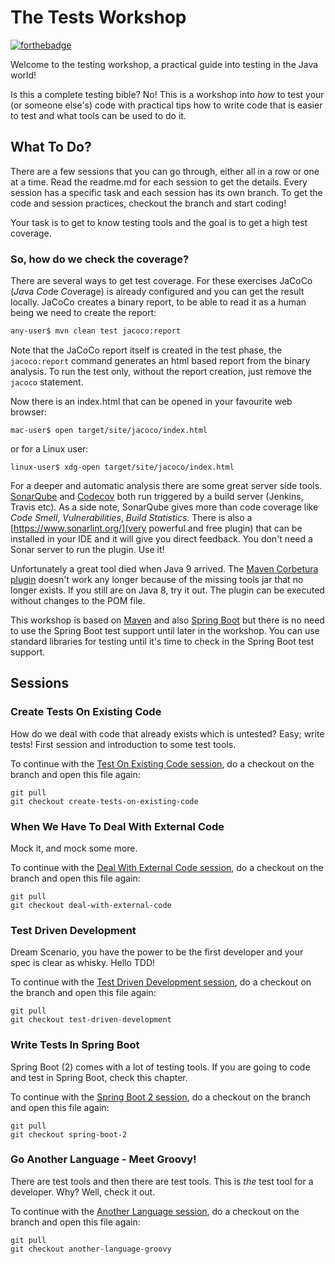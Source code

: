 # The Tests Workshop

[![forthebadge](https://forthebadge.com/images/badges/gluten-free.svg)](https://forthebadge.com)


Welcome to the testing workshop, a practical guide into testing in the Java world!

Is this a complete testing bible? No! This is a workshop into _how_ to test your (or someone else's) code with practical tips how to write code that is easier to test and what tools can be used to do it.

## What To Do?

There are a few sessions that you can go through, either all in a row or one at a time. Read the readme.md for each session to get the details. Every session has a specific task and each session has its own branch. To get the code and session practices, checkout the branch and start coding!

Your task is to get to know testing tools and the goal is to get a high test coverage.

### So, how do we check the coverage?

There are several ways to get test coverage. For these exercises JaCoCo (*Ja*va *Co*de *Co*verage) is already configured and you can get the result locally. JaCoCo creates a binary report, to be able to read it as a human being we need to create the report:

```bash
any-user$ mvn clean test jacoco:report
```
Note that the JaCoCo report itself is created in the test phase, the `jacoco:report` command generates an html based report from the binary analysis. To run the test only, without the report creation, just remove the `jacoco` statement.

Now there is an index.html that can be opened in your favourite web browser:

```
mac-user$ open target/site/jacoco/index.html
```

or for a Linux user:

```
linux-user$ xdg-open target/site/jacoco/index.html
```

For a deeper and automatic analysis there are some great server side tools. [SonarQube](https://www.sonarqube.org/) and [Codecov](https://codecov.io/) both run triggered by a build server (Jenkins, Travis etc). As a side note, SonarQube gives more than code coverage like _Code Smell_, _Vulnerabilities_, _Build Statistics_. There is also a [https://www.sonarlint.org/](very powerful and free plugin) that can be installed in your IDE and it will give you direct feedback. You don't need a Sonar server to run the plugin. Use it!  

Unfortunately a great tool died when Java 9 arrived. The [Maven Corbetura plugin](https://github.com/cobertura/cobertura/wiki) doesn't work any longer because of the missing tools jar that no longer exists. If you still are on Java 8, try it out. The plugin can be executed without changes to the POM file.

This workshop is based on [Maven](https://maven.apache.org/) and also [Spring Boot](http://spring.io/projects/spring-boot) but there is no need to use the Spring Boot test support until later in the workshop. You can use standard libraries for testing until it's time to check in the Spring Boot test support.

## Sessions

### Create Tests On Existing Code

How do we deal with code that already exists which is untested? Easy; write tests! First session and introduction to some test tools.

To continue with the [Test On Existing Code session](https://github.com/svenakela/testingWorkshop/tree/create-tests-on-existing-code), do a checkout on the branch and open this file again:

```
git pull
git checkout create-tests-on-existing-code
```

### When We Have To Deal With External Code

Mock it, and mock some more.

To continue with the [Deal With External Code session](https://github.com/svenakela/testingWorkshop/tree/deal-with-external-code), do a checkout on the branch and open this file again:

```
git pull
git checkout deal-with-external-code
```

### Test Driven Development

Dream Scenario, you have the power to be the first developer and your spec is clear as whisky. Hello TDD!

To continue with the [Test Driven Development session](https://github.com/svenakela/testingWorkshop/tree/test-driven-development), do a checkout on the branch and open this file again:

```
git pull
git checkout test-driven-development
```

### Write Tests In Spring Boot

Spring Boot (2) comes with a lot of testing tools. If you are going to code and test in Spring Boot, check this chapter.

To continue with the [Spring Boot 2 session](https://github.com/svenakela/testingWorkshop/tree/spring-boot-2), do a checkout on the branch and open this file again:

```
git pull
git checkout spring-boot-2
```

### Go Another Language - Meet Groovy!

There are test tools and then there are test tools. This is _the_ test tool for a developer. Why? Well, check it out.

To continue with the [Another Language session](https://github.com/svenakela/testingWorkshop/tree/another-language-groovy), do a checkout on the branch and open this file again:

```
git pull
git checkout another-language-groovy
```